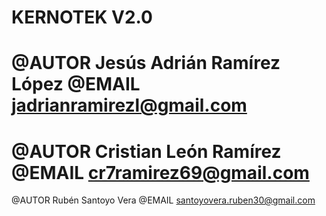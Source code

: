 KERNOTEK V2.0
=========
@AUTOR Jesús Adrián Ramírez López 
@EMAIL jadrianramirezl@gmail.com
=========
@AUTOR Cristian León Ramírez
@EMAIL cr7ramirez69@gmail.com
=========
@AUTOR Rubén Santoyo Vera
@EMAIL santoyovera.ruben30@gmail.com
